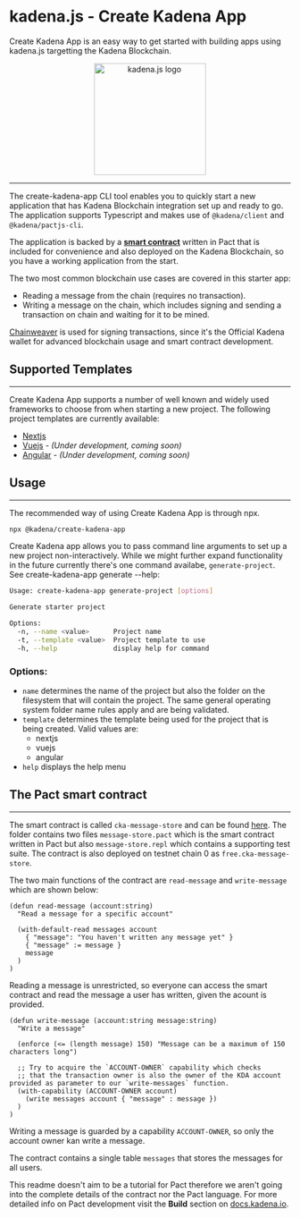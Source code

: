 # kadena.js - Create Kadena App

Create Kadena App is an easy way to get started with building apps using
kadena.js targetting the Kadena Blockchain.

<p align="center">
  <picture>
    <source srcset="https://github.com/kadena-community/kadena.js/raw/master/common/images/Kadena.JS_logo-white.png" media="(prefers-color-scheme: dark)"/>
    <img src="https://github.com/kadena-community/kadena.js/raw/master/common/images/Kadena.JS_logo-black.png" width="200" alt="kadena.js logo" />
  </picture>
</p>

<hr>

The create-kadena-app CLI tool enables you to quickly start a new application
that has Kadena Blockchain integration set up and ready to go. The application
supports Typescript and makes use of `@kadena/client` and `@kadena/pactjs-cli`.

The application is backed by a [**smart contract**][1] written in Pact that is
included for convenience and also deployed on the Kadena Blockchain, so you have
a working application from the start.

The two most common blockchain use cases are covered in this starter app:

- Reading a message from the chain (requires no transaction).
- Writing a message on the chain, which includes signing and sending a
  transaction on chain and waiting for it to be mined.

[Chainweaver][2] is used for signing transactions, since it's the Official
Kadena wallet for advanced blockchain usage and smart contract development.

## Supported Templates

<hr>
Create Kadena App supports a number of well known and widely used frameworks to choose from when starting a new project. The following project templates are currently available:

- [Nextjs][3]
- [Vuejs][4] - _(Under development, coming soon)_
- [Angular][5] - _(Under development, coming soon)_

## Usage

<hr>
The recommended way of using Create Kadena App is through npx.

```sh
npx @kadena/create-kadena-app
```

Create Kadena app allows you to pass command line arguments to set up a new
project non-interactively. While we might further expand functionality in the
future currently there's one command availabe, `generate-project`. See
create-kadena-app generate --help:

```sh
Usage: create-kadena-app generate-project [options]

Generate starter project

Options:
  -n, --name <value>      Project name
  -t, --template <value>  Project template to use
  -h, --help              display help for command
```

### Options:

- `name` determines the name of the project but also the folder on the
  filesystem that will contain the project. The same general operating system
  folder name rules apply and are being validated.
- `template` determines the template being used for the project that is being
  created. Valid values are:
  - nextjs
  - vuejs
  - angular
- `help` displays the help menu

## The Pact smart contract

<hr>

The smart contract is called `cka-message-store` and can be found [here][6]. The
folder contains two files `message-store.pact` which is the smart contract
written in Pact but also `message-store.repl` which contains a supporting test
suite. The contract is also deployed on testnet chain 0 as
`free.cka-message-store`.

The two main functions of the contract are `read-message` and `write-message`
which are shown below:

    (defun read-message (account:string)
      "Read a message for a specific account"

      (with-default-read messages account
        { "message": "You haven't written any message yet" }
        { "message" := message }
        message
      )
    )

Reading a message is unrestricted, so everyone can access the smart contract and
read the message a user has written, given the acount is provided.

    (defun write-message (account:string message:string)
      "Write a message"

      (enforce (<= (length message) 150) "Message can be a maximum of 150 characters long")

      ;; Try to acquire the `ACCOUNT-OWNER` capability which checks
      ;; that the transaction owner is also the owner of the KDA account provided as parameter to our `write-messages` function.
      (with-capability (ACCOUNT-OWNER account)
        (write messages account { "message" : message })
      )
    )

Writing a message is guarded by a capability `ACCOUNT-OWNER`, so only the
account owner kan write a message.

The contract contains a single table `messages` that stores the messages for all
users.

This readme doesn't aim to be a tutorial for Pact therefore we aren't going into
the complete details of the contract nor the Pact language. For more detailed
info on Pact development visit the **Build** section on [docs.kadena.io][7].

[1]: ##The-Pact-smart-contract
[2]: https://docs.kadena.io/basics/chainweaver/chainweaver-user-guide
[3]: https://nextjs.org/
[4]: https://vuejs.org/
[5]: https://angular.io/
[6]:
  https://github.com/kadena-community/kadena.js/tree/master/packages/tools/create-kadena-app/pact
[7]: https://docs.kadena.io/
